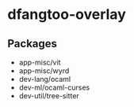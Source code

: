 # dfangtoo-overlay

## Packages

- app-misc/vit
- app-misc/wyrd
- dev-lang/ocaml
- dev-ml/ocaml-curses
- dev-util/tree-sitter
